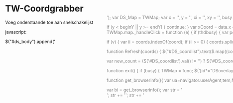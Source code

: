 # TW-Coordgrabber
Voeg onderstaande toe aan snelschakelijst


javascript:

$("#ds_body").append('<div id="DS_border" style="display: block; z-index: 10000; position: absolute; width: 0px; height: 0px; white-space: nowrap; left: 554px; top: 126px; opacity: 0.5; background-color:yellow;"/>');
var DS_Map = TWMap;
var x = '',
y = '',
xi = '',
xy = '',
busy = false,
sndbusy = false,
thdbusy = true, // set to true for tribalwars 8.29.1 -> shift doesnt need to be pressed to select/deselect coord with click
arr = [],
el = $("#DS_border");
function spawnSectorReplacer(data, sector) {
DS_Map.mapHandler.DSspawnSector(data, sector);
var beginX = sector.x - data.x;
var endX = beginX + DS_Map.mapSubSectorSize;
var beginY = sector.y - data.y;
var endY = beginY + DS_Map.mapSubSectorSize;
for (var x in data.tiles) {
var x = parseInt(x, 10);
if (x < beginX || x >= endX) {
continue;
}
for (var y in data.tiles[x]) {
var y = parseInt(y, 10);

if (y < beginY || y >= endY) {
continue;
}
var xCoord = data.x + x;
var yCoord = data.y + y;
var v = DS_Map.villages[(xCoord) * 1000 + yCoord];
if (v) {
var pl = (v.owner > 0 && TWMap.players[v.owner]) ? TWMap.players[v.owner] : 0;
var overlay = document.createElement('div');
overlay.style.position = 'absolute';
overlay.style.zIndex = '50';
overlay.style.width = (DS_Map.map.scale[0] - 1).toString() + 'px';
overlay.style.height = (DS_Map.map.scale[1] - 1).toString() + 'px';
overlay.style.opacity = 0.3;
overlay.style.background = $("#DS_coordlist").text().match(xCoord + "\\|" + yCoord) ? "blue" : "none";
overlay.className = "DS_overlay";
overlay.id = ['DSoverlay', xCoord + "|" + yCoord, v.owner, pl.ally, pl != 0 ? pl.name : ''].join("_");
sector.appendElement(overlay, x - beginX, y - beginY);
}
}
}
}
DS_Map.mapHandler.DSspawnSector = DS_Map.mapHandler.spawnSector;
TWMap.mapHandler.spawnSector = spawnSectorReplacer;
DS_Map.map._DShandleClick = DS_Map.map._handleClick;	
TWMap.map._handleClick = function (e) {
if (thdbusy) {
var pos = this.coordByEvent(e),
coord = pos.join("|"),
coords = $("#DS_coordlist").val().match(/\d{1,3}\|\d{1,3}/g) || [],
v = TWMap.villages[(pos[0]) * 1000 + pos[1]];

if (v) {
var ii = coords.indexOf(coord);
if (ii >= 0) {
coords.splice(ii, 1);
$('[id*="' + coord + '"]').css("background", "none")
} else {
coords.push(coord);
$('[id*="' + coord + '"]').css("background", "blue")
}
Refresh(coords);
return false;
}
} else {
DS_Map.map._DShandleClick(e);
return false;
}
};
TWMap.reload();

function Refresh(coords) {
$("#DS_coordlist").text($.map((coords || $("#DS_coordlist").text().match(/\d{1,3}\|\d{1,3}/g)), function (e) {
return $("#DS_bbcodes").is(":checked") ? 'Dorp niet beschikbaar' : e;
}).join('\n'));

var new_count = ($('#DS_coordlist').val() != '') ? $('#DS_coordlist').val().match(/\d{1,3}\|\d{1,3}/g).length : '0';
$('.select_count').text(new_count);
}

function exit() {
if (busy) {
TWMap = func;
$('[id*="DSoverlay_"]').each(function () {
var offset = $(this).offset(),
arr = this.id.split("_"),
owner = arr[2],
n = $(".DS_opts:checked").attr("data");
if (
(owner == 0 && n == 3) || 
(owner == game_data.player.id && n == 4) || 
(n == 5 && owner != game_data.player.id && owner != 0) || 
(n == 6 && arr[3] != 0 && arr[3] != game_data.player.ally) || 
(n == 7 && owner != 0 && document.getElementById("DS_byname").value.match(RegExp(arr[4], "i"))) || n == 1 || n == 2) {
if ((offset.left + this.offsetWidth) > xi && offset.left < (xi + $("#DS_border").width()) && offset.top > yi && offset.top < (yi + $("#DS_border").height())) {
var coord = this.id.split("_")[1],
coords = $("#DS_coordlist")[0].textContent.match(/\d{1,3}\|\d{1,3}/g) || [];
var ii = coords.indexOf(coord);
if (n == 2 && ii != -1) {
coords.splice(ii, 1);
$(this).css("background", 'none');
} else if (n != 2 && ii == -1) {
$(this).css("background", 'blue');
coords.push(coord);
}
Refresh(coords);
}
}
});
$("#DS_border").width(0).height(0);
!$('#show_popup').is(':checked') && $('#show_popup').click();
$(".autoHideBox").css("opacity", 0);
$('#map_mover').show();
x = '';
y = '';
busy = false;
}
}
func = TWMap;
$("#ds_body").keydown(function (e) {
if (e.which == 16) {
busy = true;
thdbusy = true;
$('#map_mover').hide();
}
}).keyup(function (e) {
sndbusy = false;
e.which == 16 && (thdbusy = true); // set to true for tribalwars 8.29.1 -> shift doesnt need to be pressed to select/deselect coord with click
exit();
return false;
}).mousedown(function (e) {
if (busy) {
sndbusy = true;
$("#DS_border").offset({
top: e.pageY,
left: e.pageX
});
x = e.pageX;
y = e.pageY;
$('#map_mover').hide();
$('#show_popup').is(':checked') && $('#show_popup').click();
$(".autoHideBox").css("opacity", 0);
return false;
}
}).mouseup(function () {
sndbusy = false;
exit();
return false;
});
document.onmousemove = function (a) {
if ("" != x && "" != y && busy && sndbusy) {
tx = -x + a.pageX;
ty = -y + a.pageY;
el.width(0 > tx ? -tx : tx).height(0 > ty ? -ty : ty).offset({
top: 0 > ty ? a.pageY : y,
left: 0 > tx ? a.pageX : x
});
xi = 0 > tx ? a.pageX : x;
yi = 0 > ty ? a.pageY : y;
var b = xi + el.width(),
c = yi + el.height(),
d = document.getElementsByClassName("DS_overlay"),
n = $(".DS_opts:checked").attr("data");
if (!$("#DS_mousemove").is(":checked")) { for (i = 0; i < d.length; i++) {
var e = $(d).offset(),
f = document.getElementById("DS_coordlist").textContent.indexOf(d.id.split("_")[1]),
arr = d.id.split("_"),
owner = arr[2];
if (
(owner == 0 && n == 3) || 
(owner == game_data.player.id && n == 4) || 
(n == 5 && owner != game_data.player.id && owner != 0) || 
(n == 6 && arr[3] != 0 && arr[3] != game_data.player.ally) || 
(n == 7 && owner != 0 && document.getElementById("DS_byname").value.match(RegExp(arr[4], "i"))) || n == 1 || n == 2) {
(e.left + d.offsetWidth) > xi && e.left < b && e.top > yi && e.top < c ? n == 2 ? 
d.style.background = "none" : -1 == f && (d.style.background = "blue") : -1 == f ? d.style.background = "none" : -1 != f && (d.style.background = "blue");
}
}
};
return false;
};
};

function get_browserinfo(){
var ua=navigator.userAgent,tem,M=ua.match(/(opera|chrome|safari|firefox|msie|trident(?=\/))\/?\s*(\d+)/i) || []; 
if(/trident/i.test(M[1])){
tem=/\brv[ :]+(\d+)/g.exec(ua) || []; 
return 'IE '+(tem[1]||'');
} 
if(M[1]==='Chrome'){
tem=ua.match(/\bOPR\/(\d+)/)
if(tem!=null) {return 'Opera '+tem[1];}
} 
M=M[2]? [M[1], M[2]]: [navigator.appName, navigator.appVersion, '-?'];
if((tem=ua.match(/version\/(\d+)/i))!=null) {M.splice(1,1,tem[1]);}
return [M[0], M[1]];
}

var bi = get_browserinfo();
var str = '<br/><table class="vis" style="border-spacing:0px;border-collapse:collapse;" width="100%"><tbody>';
str += '<tr><th colspan="100%">Coord grabber </th></tr>';
str += '<tr><td><b><span class="select_count">0</select></b> dorpen geselecteerd<br><textarea style="height: 160px; width: 180px;" id="DS_coordlist" onfocus="this.select();"/></td><td>';
str += '<input type="checkbox" id="DS_bbcodes" data="0"> Coordinaten in BB codes</input><br/>';
if (bi[0] == 'Opera' && parseInt(bi[1]) <= 12) {
str += '<input type="checkbox" id="DS_mousemove" checked="checked" data="0"> Aanvinken voor tragere computers / oude versie van opera</input><br/>';
} else { 
str += '<input type="checkbox" id="DS_mousemove" data="0"> Aanvinken voor tragere computers / oude versie van opera</input><br/>';
}
str += '<input name="selectors" type="radio" class="DS_opts" data="1"> Selecteer alle dorpen</input><br/>';
str += '<input name="selectors" type="radio" class="DS_opts" data="2"> Coordinaten verwijderen</input><br/>';
str += '<input name="selectors" type="radio" class="DS_opts" data="3"> Selecteer alleen barbarendorpen</input><br/>';
str += '<input name="selectors" type="radio" class="DS_opts" data="4"> Selecteer dorpen van jezelf</input><br/>';
str += '<input name="selectors" type="radio" class="DS_opts" data="5"> Selecteer dorpen van andere spelers</input><br/>';
str += '<input name="selectors" type="radio" class="DS_opts" data="6"> Selecteer dorpen van niet-stamgenoten</input><br/>';
str += '<input name="selectors" type="radio" class="DS_opts" data="7"><input type="text" id="DS_byname" value=""></input> Selecteer alleen dorpen van deze speler</input><br/>';
str += '<input style="display:none" type="checkbox" id="DS_oneclick" data="8"><br/>';
str += '</td></tr></tbody></table>';
$("#map_config").before(str);
$("#DS_bbcodes").change(function () {
Refresh();
});
$(".DS_opts:first").click();
void(0);
